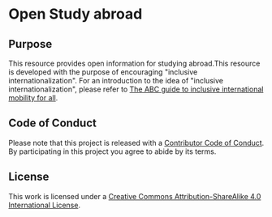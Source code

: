 # Open Study abroad

## Purpose
This resource provides open information for studying abroad.This resource is developed with the purpose of encouraging "inclusive internationalization". For an introduction to the idea of "inclusive internationalization", please refer to [The ABC guide to inclusive international mobility for all](https://www.eaie.org/our-resources/library/publication/Tools-Templates/abc-guide-inclusive-international-mobility.html).


## Code of Conduct
Please note that this project is released with a [Contributor Code of Conduct](https://www.contributor-covenant.org/version/1/0/0/code-of-conduct.html). By participating in this project you agree to abide by its terms.
## License
This work is licensed under a [Creative Commons Attribution-ShareAlike 4.0 International License](https://creativecommons.org/licenses/by-sa/4.0/).
